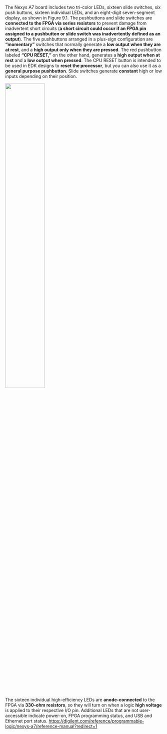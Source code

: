 The Nexys A7 board includes two tri-color LEDs, sixteen slide switches, six push buttons, sixteen individual LEDs, and an eight-digit seven-segment display, as shown in Figure 9.1. The pushbuttons and slide switches are **connected to the FPGA via series resistors** to prevent damage from inadvertent short circuits (**a short circuit could occur if an FPGA pin assigned to a pushbutton or slide switch was inadvertently defined as an output**). The five pushbuttons arranged in a plus-sign configuration are **“momentary”** switches that normally generate a **low output when they are at rest**, and a **high output only when they are pressed**. The red pushbutton labeled **“CPU RESET,”** on the other hand, generates a **high output when at rest** and a **low output when pressed**. The CPU RESET button is intended to be used in EDK designs to **reset the processor**, but you can also use it as a **general purpose pushbutton**. Slide switches generate **constant** high or low inputs depending on their position. 

<img src="" width=50% height=50%>

The sixteen individual high-efficiency LEDs are **anode-connected** to the FPGA via **330-ohm resistors**, so they will turn on when a logic **high voltage** is applied to their respective I/O pin. Additional LEDs that are not user-accessible indicate power-on, FPGA programming status, and USB and Ethernet port status.
https://digilent.com/reference/programmable-logic/nexys-a7/reference-manual?redirect=1
